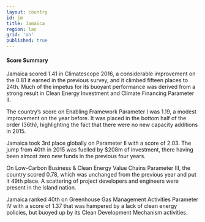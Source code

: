```yaml
---
layout: country
id: jm
title: Jamaica
region: lac
grid: 'on'
published: true
---
```




#### Score Summary

Jamaica scored 1.41 in Climatescope 2016, a considerable improvement on the 0.81 it earned in the previous survey, and it climbed fifteen places to 24th. Much of the impetus for its buoyant performance was derived from a strong result in Clean Energy Investment and Climate Financing Parameter II.

The country’s score on Enabling Framework Parameter I was 1.19, a modest improvement on the year before. It was placed in the bottom half of the order (36th), highlighting the fact that there were no new capacity additions in 2015.

Jamaica took 3rd place globally on Parameter II with a score of 2.03. The jump from 40th in 2015 was fuelled by $208m of investment, there having been almost zero new funds in the previous four years. 

On Low-Carbon Business & Clean Energy Value Chains Parameter III, the country scored 0.78, which was unchanged from the previous year and put it 49th place. A scattering of project developers and engineers were present in the island nation. 

Jamaica ranked 40th on Greenhouse Gas Management Activities Parameter IV with a score of 1.37 that was hampered by a lack of clean energy policies, but buoyed up by its Clean Development Mechanism activities.
